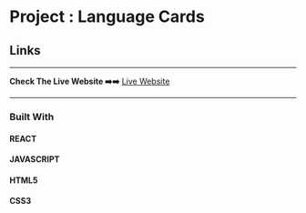 # Project : Language Cards

## 
## Links
<hr>
<b>Check The Live Website ➡️➡️</b> <a href="https://joemre.github.io/React_Language_Cards/">Live Website</a> 
<hr>

### Built With
#### REACT
#### JAVASCRIPT
#### HTML5
#### CSS3


